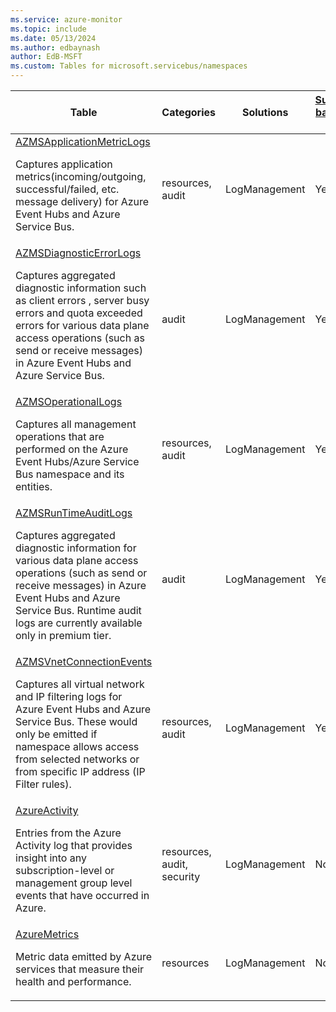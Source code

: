 ```yaml
---
ms.service: azure-monitor
ms.topic: include
ms.date: 05/13/2024
ms.author: edbaynash
author: EdB-MSFT
ms.custom: Tables for microsoft.servicebus/namespaces
---
```



| Table | Categories | Solutions|[Supports basic log plan](/azure/azure-monitor/logs/basic-logs-configure?tabs=portal-1#compare-the-basic-and-analytics-log-data-plans)| Queries|
|---|---|---|---|---|
| [AZMSApplicationMetricLogs](/azure/azure-monitor/reference/tables/AZMSApplicationMetricLogs)<p>Captures application metrics(incoming/outgoing, successful/failed, etc. message delivery) for Azure Event Hubs and Azure Service Bus. | resources, audit | LogManagement | Yes| -|
| [AZMSDiagnosticErrorLogs](/azure/azure-monitor/reference/tables/AZMSDiagnosticErrorLogs)<p>Captures aggregated diagnostic information such as client errors , server busy errors and quota exceeded errors for various data plane access operations (such as send or receive messages) in Azure Event Hubs and Azure Service Bus. | audit | LogManagement | Yes| [Yes](/azure/azure-monitor/reference/queries/azmsdiagnosticerrorlogs)|
| [AZMSOperationalLogs](/azure/azure-monitor/reference/tables/AZMSOperationalLogs)<p>Captures all management operations that are performed on the Azure Event Hubs/Azure Service Bus namespace and its entities. | resources, audit | LogManagement | Yes| [Yes](/azure/azure-monitor/reference/queries/azmsoperationallogs)|
| [AZMSRunTimeAuditLogs](/azure/azure-monitor/reference/tables/AZMSRunTimeAuditLogs)<p>Captures aggregated diagnostic information for various data plane access operations (such as send or receive messages) in Azure Event Hubs and Azure Service Bus. Runtime audit logs are currently available only in premium tier. | audit | LogManagement | Yes| [Yes](/azure/azure-monitor/reference/queries/azmsruntimeauditlogs)|
| [AZMSVnetConnectionEvents](/azure/azure-monitor/reference/tables/AZMSVnetConnectionEvents)<p>Captures all virtual network and IP filtering logs for Azure Event Hubs and Azure Service Bus. These would only be emitted if namespace allows access from selected networks or from specific IP address (IP Filter rules). | resources, audit | LogManagement | Yes| [Yes](/azure/azure-monitor/reference/queries/azmsvnetconnectionevents)|
| [AzureActivity](/azure/azure-monitor/reference/tables/AzureActivity)<p>Entries from the Azure Activity log that provides insight into any subscription-level or management group level events that have occurred in Azure. | resources, audit, security | LogManagement | No| [Yes](/azure/azure-monitor/reference/queries/azureactivity)|
| [AzureMetrics](/azure/azure-monitor/reference/tables/AzureMetrics)<p>Metric data emitted by Azure services that measure their health and performance. | resources | LogManagement | No| [Yes](/azure/azure-monitor/reference/queries/azuremetrics)|

  
